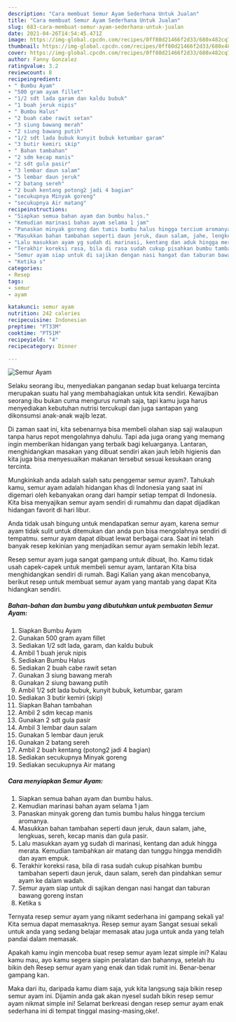 ```yaml
---
description: "Cara membuat Semur Ayam Sederhana Untuk Jualan"
title: "Cara membuat Semur Ayam Sederhana Untuk Jualan"
slug: 683-cara-membuat-semur-ayam-sederhana-untuk-jualan
date: 2021-04-26T14:54:45.471Z
image: https://img-global.cpcdn.com/recipes/0ff80d21466f2d33/680x482cq70/semur-ayam-foto-resep-utama.jpg
thumbnail: https://img-global.cpcdn.com/recipes/0ff80d21466f2d33/680x482cq70/semur-ayam-foto-resep-utama.jpg
cover: https://img-global.cpcdn.com/recipes/0ff80d21466f2d33/680x482cq70/semur-ayam-foto-resep-utama.jpg
author: Fanny Gonzalez
ratingvalue: 3.2
reviewcount: 8
recipeingredient:
- " Bumbu Ayam"
- "500 gram ayam fillet"
- "1/2 sdt lada garam dan kaldu bubuk"
- "1 buah jeruk nipis"
- " Bumbu Halus"
- "2 buah cabe rawit setan"
- "3 siung bawang merah"
- "2 siung bawang putih"
- "1/2 sdt lada bubuk kunyit bubuk ketumbar garam"
- "3 butir kemiri skip"
- " Bahan tambahan"
- "2 sdm kecap manis"
- "2 sdt gula pasir"
- "3 lembar daun salam"
- "5 lembar daun jeruk"
- "2 batang sereh"
- "2 buah kentang potong2 jadi 4 bagian"
- "secukupnya Minyak goreng"
- "secukupnya Air matang"
recipeinstructions:
- "Siapkan semua bahan ayam dan bumbu halus."
- "Kemudian marinasi bahan ayam selama 1 jam"
- "Panaskan minyak goreng dan tumis bumbu halus hingga tercium aromanya."
- "Masukkan bahan tambahan seperti daun jeruk, daun salam, jahe, lengkuas, sereh, kecap manis dan gula pasir."
- "Lalu masukkan ayam yg sudah di marinasi, kentang dan aduk hingga merata. Kemudian tambahkan air matang dan tunggu hingga mendidih dan ayam empuk."
- "Terakhir koreksi rasa, bila di rasa sudah cukup pisahkan bumbu tambahan seperti daun jeruk, daun salam, sereh dan pindahkan semur ayam ke dalam wadah."
- "Semur ayam siap untuk di sajikan dengan nasi hangat dan taburan bawang goreng instan"
- "Ketika s"
categories:
- Resep
tags:
- semur
- ayam

katakunci: semur ayam 
nutrition: 242 calories
recipecuisine: Indonesian
preptime: "PT33M"
cooktime: "PT51M"
recipeyield: "4"
recipecategory: Dinner

---
```



![Semur Ayam](https://img-global.cpcdn.com/recipes/0ff80d21466f2d33/680x482cq70/semur-ayam-foto-resep-utama.jpg)

Selaku seorang ibu, menyediakan panganan sedap buat keluarga tercinta merupakan suatu hal yang membahagiakan untuk kita sendiri. Kewajiban seorang ibu bukan cuma mengurus rumah saja, tapi kamu juga harus menyediakan kebutuhan nutrisi tercukupi dan juga santapan yang dikonsumsi anak-anak wajib lezat.

Di zaman  saat ini, kita sebenarnya bisa membeli olahan siap saji walaupun tanpa harus repot mengolahnya dahulu. Tapi ada juga orang yang memang ingin memberikan hidangan yang terbaik bagi keluarganya. Lantaran, menghidangkan masakan yang dibuat sendiri akan jauh lebih higienis dan kita juga bisa menyesuaikan makanan tersebut sesuai kesukaan orang tercinta. 



Mungkinkah anda adalah salah satu penggemar semur ayam?. Tahukah kamu, semur ayam adalah hidangan khas di Indonesia yang saat ini digemari oleh kebanyakan orang dari hampir setiap tempat di Indonesia. Kita bisa menyajikan semur ayam sendiri di rumahmu dan dapat dijadikan hidangan favorit di hari libur.

Anda tidak usah bingung untuk mendapatkan semur ayam, karena semur ayam tidak sulit untuk ditemukan dan anda pun bisa mengolahnya sendiri di tempatmu. semur ayam dapat dibuat lewat berbagai cara. Saat ini telah banyak resep kekinian yang menjadikan semur ayam semakin lebih lezat.

Resep semur ayam juga sangat gampang untuk dibuat, lho. Kamu tidak usah capek-capek untuk membeli semur ayam, lantaran Kita bisa menghidangkan sendiri di rumah. Bagi Kalian yang akan mencobanya, berikut resep untuk membuat semur ayam yang mantab yang dapat Kita hidangkan sendiri.

<!--inarticleads1-->

##### Bahan-bahan dan bumbu yang dibutuhkan untuk pembuatan Semur Ayam:

1. Siapkan  Bumbu Ayam
1. Gunakan 500 gram ayam fillet
1. Sediakan 1/2 sdt lada, garam, dan kaldu bubuk
1. Ambil 1 buah jeruk nipis
1. Sediakan  Bumbu Halus
1. Sediakan 2 buah cabe rawit setan
1. Gunakan 3 siung bawang merah
1. Gunakan 2 siung bawang putih
1. Ambil 1/2 sdt lada bubuk, kunyit bubuk, ketumbar, garam
1. Sediakan 3 butir kemiri (skip)
1. Siapkan  Bahan tambahan
1. Ambil 2 sdm kecap manis
1. Gunakan 2 sdt gula pasir
1. Ambil 3 lembar daun salam
1. Gunakan 5 lembar daun jeruk
1. Gunakan 2 batang sereh
1. Ambil 2 buah kentang (potong2 jadi 4 bagian)
1. Sediakan secukupnya Minyak goreng
1. Sediakan secukupnya Air matang




<!--inarticleads2-->

##### Cara menyiapkan Semur Ayam:

1. Siapkan semua bahan ayam dan bumbu halus.
1. Kemudian marinasi bahan ayam selama 1 jam
1. Panaskan minyak goreng dan tumis bumbu halus hingga tercium aromanya.
1. Masukkan bahan tambahan seperti daun jeruk, daun salam, jahe, lengkuas, sereh, kecap manis dan gula pasir.
1. Lalu masukkan ayam yg sudah di marinasi, kentang dan aduk hingga merata. Kemudian tambahkan air matang dan tunggu hingga mendidih dan ayam empuk.
1. Terakhir koreksi rasa, bila di rasa sudah cukup pisahkan bumbu tambahan seperti daun jeruk, daun salam, sereh dan pindahkan semur ayam ke dalam wadah.
1. Semur ayam siap untuk di sajikan dengan nasi hangat dan taburan bawang goreng instan
1. Ketika s




Ternyata resep semur ayam yang nikamt sederhana ini gampang sekali ya! Kita semua dapat memasaknya. Resep semur ayam Sangat sesuai sekali untuk anda yang sedang belajar memasak atau juga untuk anda yang telah pandai dalam memasak.

Apakah kamu ingin mencoba buat resep semur ayam lezat simple ini? Kalau kamu mau, ayo kamu segera siapin peralatan dan bahannya, setelah itu bikin deh Resep semur ayam yang enak dan tidak rumit ini. Benar-benar gampang kan. 

Maka dari itu, daripada kamu diam saja, yuk kita langsung saja bikin resep semur ayam ini. Dijamin anda gak akan nyesel sudah bikin resep semur ayam nikmat simple ini! Selamat berkreasi dengan resep semur ayam enak sederhana ini di tempat tinggal masing-masing,oke!.

